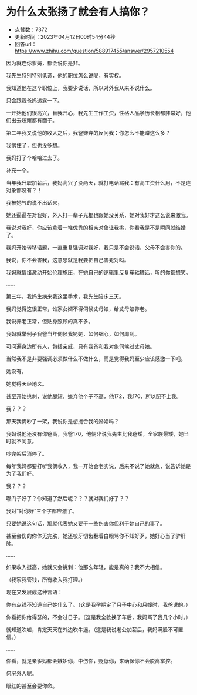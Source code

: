 # 为什么太张扬了就会有人搞你？
- 点赞数：7372
- 更新时间：2023年04月12日00时54分44秒
- 回答url：https://www.zhihu.com/question/588917455/answer/2957210554
<body>
 <p data-pid="aDdN9H3_">因为就连你爹妈，都会说你是非。</p>
 <p data-pid="5t6jK774">我先生特别特别低调，他的职位怎么说呢，有实权。</p>
 <p data-pid="_FFk6bPb">我知道他在这个职位上，我要少说话，所以对外我从来不说什么。</p>
 <p data-pid="Q8OzY2v9">只会跟我爸妈透露一下。</p>
 <p data-pid="s37Rc7zX">一开始他们很高兴，替我开心，我先生工作工资，性格人品学历长相都非常好，他们出去炫耀都有面子。</p>
 <p data-pid="RHCxpnNq">第二年我又说他的收入之后，我爸嫌弃的反问我：你怎么不能赚这么多？</p>
 <p data-pid="HmYuZidA">我愣住了，但也没多想。</p>
 <p data-pid="beFl0HMs">我妈打了个哈哈过去了。</p>
 <p data-pid="hjw4p6xk">补充一个。</p>
 <p data-pid="v2GdLr-V">当年我升职加薪后，我妈高兴了没两天，就打电话骂我：有高工资什么用，不是连对象都没有？！</p>
 <p data-pid="aaxiM83v">我被她气的说不出话来，</p>
 <p data-pid="J_BSSBEb">她还逼逼在对我好，外人打一辈子光棍也跟她没关系，她对我好才这么说来激我。</p>
 <p data-pid="hUTmQAv9">我说对我好，你应该拿着一堆优秀的相亲对象让我挑，你看我是不是瞬间就结婚了。</p>
 <p data-pid="in8TGn3n">我妈开始转移话题，一直重复强调对我好，我只是不会说话，父母不会害你的。</p>
 <p data-pid="-AU3OMor">我说，你不会害我，这意思就是我要把自己害死对吗。</p>
 <p data-pid="Hzano_qM">我妈就情绪激动开始伦理施压，在她自己的逻辑里反复车轱辘话，听的你都想笑。</p>
 <p data-pid="WqJczQe7">……</p>
 <p data-pid="A_5qbqpz">第三年，我妈生病来我这里手术，我先生陪床三天。</p>
 <p data-pid="MC2XbhyI">我妈觉得这很正常，谁家女婿不得伺候丈母娘，给丈母娘养老。</p>
 <p data-pid="MU4qAeyE">我说养老正常，但贴身照顾的真不多。</p>
 <p data-pid="j8-l-Dog">我妈就举例子我爸当年伺候我姥姥，如何细心，如何周到。</p>
 <p data-pid="xwQijqbJ">可问遍身边所有人，包括亲戚，只有我爸和我对象伺候过丈母娘。</p>
 <p data-pid="fuutizmJ">当然我不是非要强调必须做什么不做什么，而是觉得我妈至少应该感激一下吧。</p>
 <p data-pid="a_GG_1-b">她没有。</p>
 <p data-pid="5ygeqFHH">她觉得天经地义。</p>
 <p data-pid="UGHwvSXb">甚至开始挑刺，说他腿短，嫌弃他个子不高，他172，我170，所以配不上我。</p>
 <p data-pid="-3AtQwyr">我？？？</p>
 <p data-pid="5rydFSKP">那天我俩吵了一架，我说你是想搅合我的婚姻吗？</p>
 <p data-pid="2O6rIWxr">我妈说他还没有你爸高，我爸170，他俩非说我先生比我爸矮，全家族最矮，她当时就不同意。</p>
 <p data-pid="2mV9NQs9">吵完架后消停了。</p>
 <p data-pid="a7XbQAMX">每年我妈都要打听我俩收入，我一开始会老实说，后来不说了她就急，说告诉她是为了我们好。</p>
 <p data-pid="8HE3_gow">我？？？</p>
 <p data-pid="1VmuYKpW">哪门子好了？你知道了然后呢？？？就对我们好了？？</p>
 <p data-pid="CVNTMYsS">我对“对你好”三个字都应激了。</p>
 <p data-pid="c9Mfe036">只要她说这句话，那就代表她又要干一些伤害你但利于她自己的事了。</p>
 <p data-pid="QyHTJRen">甚至会伤的你体无完肤，她还咬牙切齿翻着白眼骂你不知好歹，她好心当了驴肝肺。</p>
 <p data-pid="FqW5UTrS">……</p>
 <p data-pid="Hmszbxi-">如果收入挺高，她就又会挑刺：他那么年轻，能是真的？我不大相信。</p>
 <p data-pid="-De1nkXy">（我家我管钱，所有收入我打理。）</p>
 <p data-pid="J3ZROpNj">现在又发展成这种言语：</p>
 <p data-pid="Cuhh9U4p">你有点钱不知道自己姓什么了。（这是我孕期定了月子中心和月嫂时，我爸说的。）</p>
 <p data-pid="4AJbyDj_">你看把你给得瑟的，不会过日子。（这是我全款换了车后，我妈骂了我几个小时。）</p>
 <p data-pid="-EkAgBql">就知道吹嘘，肯定天天在外边吹牛逼。（这是我说老公加薪后，我妈满脸不可置信。）</p>
 <p data-pid="_MjiKi49">……</p>
 <p data-pid="qVN0h8wm">你看，就是亲爹妈都会嫉妒你，中伤你，贬低你，来确保你不会脱离掌控。</p>
 <p data-pid="1KDxX5Cl">何况外人呢。</p>
 <p data-pid="yvV8rct7">眼红的甚至会要你命。</p>
</body>